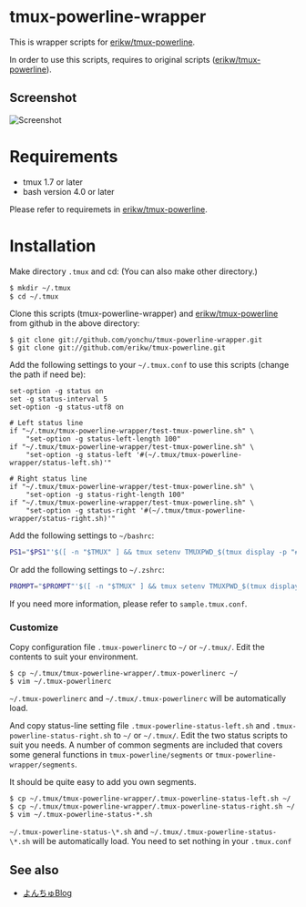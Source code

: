 tmux-powerline-wrapper
======================

This is wrapper scripts for [erikw/tmux-powerline](https://github.com/erikw/tmux-powerline).

In order to use this scripts, requires to original scripts
([erikw/tmux-powerline](https://github.com/erikw/tmux-powerline)).


## Screenshot
![Screenshot](https://raw.github.com/yonchu/tmux-powerline-wrapper/master/img/sample_full_status.png)


# Requirements

 - tmux 1.7 or later
 - bash version 4.0 or later


Please refer to requiremets in [erikw/tmux-powerline](https://github.com/erikw/tmux-powerline).

# Installation

Make directory `.tmux` and cd:
(You can also make other directory.)

```bash
$ mkdir ~/.tmux
$ cd ~/.tmux
```

Clone this scripts (tmux-powerline-wrapper) and [erikw/tmux-powerline](https://github.com/erikw/tmux-powerline)
from github in the above directory:

```console
$ git clone git://github.com/yonchu/tmux-powerline-wrapper.git
$ git clone git://github.com/erikw/tmux-powerline.git
```


Add the following settings to your `~/.tmux.conf` to use this scripts
(change the path if need be):

```vim
set-option -g status on
set -g status-interval 5
set-option -g status-utf8 on

# Left status line
if "~/.tmux/tmux-powerline-wrapper/test-tmux-powerline.sh" \
    "set-option -g status-left-length 100"
if "~/.tmux/tmux-powerline-wrapper/test-tmux-powerline.sh" \
    "set-option -g status-left '#(~/.tmux/tmux-powerline-wrapper/status-left.sh)'"

# Right status line
if "~/.tmux/tmux-powerline-wrapper/test-tmux-powerline.sh" \
    "set-option -g status-right-length 100"
if "~/.tmux/tmux-powerline-wrapper/test-tmux-powerline.sh" \
    "set-option -g status-right '#(~/.tmux/tmux-powerline-wrapper/status-right.sh)'"
```

Add the following settings to `~/bashrc`:

```bash
PS1="$PS1"'$([ -n "$TMUX" ] && tmux setenv TMUXPWD_$(tmux display -p "#I_#P") "$PWD")'
```

Or add the following settings to `~/.zshrc`:

```bash
PROMPT="$PROMPT"'$([ -n "$TMUX" ] && tmux setenv TMUXPWD_$(tmux display -p "#I_#P") "$PWD")'
```

If you need more information, please refer to `sample.tmux.conf`.


### Customize
Copy configuration file `.tmux-powerlinerc` to `~/` or `~/.tmux/`.
Edit the contents to suit your environment.

```console
$ cp ~/.tmux/tmux-powerline-wrapper/.tmux-powerlinerc ~/
$ vim ~/.tmux-powerlinerc
```
`~/.tmux-powerlinerc` and `~/.tmux/.tmux-powerlinerc` will be automatically load.

And copy status-line setting file `.tmux-powerline-status-left.sh` and
`.tmux-powerline-status-right.sh` to `~/` or `~/.tmux/`.
Edit the two status scripts to suit you needs.
A number of common segments are included that covers some general functions
in `tmux-powerline/segments` or `tmux-powerline-wrapper/segments`.

It should be quite easy to add you own segments.

```console
$ cp ~/.tmux/tmux-powerline-wrapper/.tmux-powerline-status-left.sh ~/
$ cp ~/.tmux/tmux-powerline-wrapper/.tmux-powerline-status-right.sh ~/
$ vim ~/.tmux-powerline-status-*.sh
```

`~/.tmux-powerline-status-\*.sh` and `~/.tmux/.tmux-powerline-status-\*.sh` will be automatically load.
You need to set nothing in your `.tmux.conf`

See also
---------------

* [よんちゅBlog](http://yonchu.hatenablog.com/)
